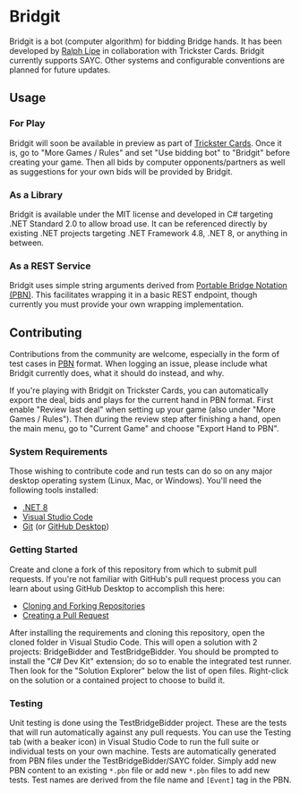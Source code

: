 # Bridgit

Bridgit is a bot (computer algorithm) for bidding Bridge hands. It has been developed by [Ralph Lipe](https://github.com/RalphLipe) in collaboration with Trickster Cards. Bridgit currently supports SAYC. Other systems and configurable conventions are planned for future updates.

## Usage

### For Play

Bridgit will soon be available in preview as part of [Trickster Cards](https://www.trickstercards.com/). Once it is, go to "More Games / Rules" and set "Use bidding bot" to "Bridgit" before creating your game. Then all bids by computer opponents/partners as well as suggestions for your own bids will be provided by Bridgit.

### As a Library

Bridgit is available under the MIT license and developed in C# targeting .NET Standard 2.0 to allow broad use. It can be referenced directly by existing .NET projects targeting .NET Framework 4.8, .NET 8, or anything in between.

### As a REST Service

Bridgit uses simple string arguments derived from [Portable Bridge Notation (PBN)](https://tistis.nl/pbn/). This facilitates wrapping it in a basic REST endpoint, though currently you must provide your own wrapping implementation.

## Contributing

Contributions from the community are welcome, especially in the form of test cases in [PBN](https://tistis.nl/pbn/) format. When logging an issue, please include what Bridgit currently does, what it should do instead, and why.

If you're playing with Bridgit on Trickster Cards, you can automatically export the deal, bids and plays for the current hand in PBN format. First enable "Review last deal" when setting up your game (also under "More Games / Rules"). Then during the review step after finishing a hand, open the main menu, go to "Current Game" and choose "Export Hand to PBN".

### System Requirements

Those wishing to contribute code and run tests can do so on any major desktop operating system (Linux, Mac, or Windows). You'll need the following tools installed:

* [.NET 8](https://dotnet.microsoft.com/download)
* [Visual Studio Code](https://code.visualstudio.com/)
* [Git](https://git-scm.com/) (or [GitHub Desktop](https://desktop.github.com/))

### Getting Started

Create and clone a fork of this repository from which to submit pull requests. If you're not familiar with GitHub's pull request process you can learn about using GitHub Desktop to accomplish this here:

- [Cloning and Forking Repositories](https://docs.github.com/en/desktop/contributing-and-collaborating-using-github-desktop/adding-and-cloning-repositories/cloning-and-forking-repositories-from-github-desktop)
- [Creating a Pull Request](https://docs.github.com/en/desktop/contributing-and-collaborating-using-github-desktop/working-with-your-remote-repository-on-github-or-github-enterprise/creating-an-issue-or-pull-request#creating-a-pull-request)

After installing the requirements and cloning this repository, open the cloned folder in Visual Studio Code. This will open a solution with 2 projects: BridgeBidder and TestBridgeBidder. You should be prompted to install the "C# Dev Kit" extension; do so to enable the integrated test runner. Then look for the "Solution Explorer" below the list of open files. Right-click on the solution or a contained project to choose to build it.

### Testing

Unit testing is done using the TestBridgeBidder project. These are the tests that will run automatically against any pull requests. You can use the Testing tab (with a beaker icon) in Visual Studio Code to run the full suite or individual tests on your own machine. Tests are automatically generated from PBN files under the TestBridgeBidder/SAYC folder. Simply add new PBN content to an existing `*.pbn` file or add new `*.pbn` files to add new tests. Test names are derived from the file name and `[Event]` tag in the PBN.
